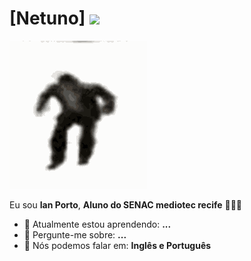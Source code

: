 # [Netuno] <img src="https://github.com/TheDudeThatCode/TheDudeThatCode/blob/master/Assets/Mario_Hello_Big.gif" width="30px">
![Netunoégay](https://github.com/Netuno456/Netuno/blob/main/voc%C3%AA%20%C3%A9%20gay.gif?raw=true)

Eu sou <strong>Ian Porto</strong>, <strong>Aluno do SENAC mediotec recife</strong> 👨🏻‍💻 

- 🚀 Atualmente estou aprendendo: <strong>...</strong> 
- 💬 Pergunte-me sobre: <strong>...</strong>
- 📣 Nós podemos falar em: <strong>Inglês e Português</strong>

<div align="center">

</div>
